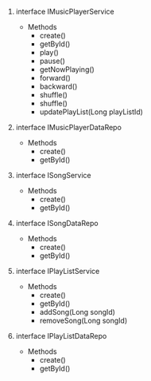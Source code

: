 1. interface IMusicPlayerService
	- Methods
		- create()
		- getById()
		- play()
		- pause()
		- getNowPlaying()
		- forward()
		- backward()
		- shuffle()
		- shuffle()
		- updatePlayList(Long playListId)

2. interface IMusicPlayerDataRepo
	- Methods
		- create()
		- getById()

3. interface ISongService
	- Methods
		- create()
		- getById()
		
4. interface ISongDataRepo
	- Methods
		- create()
		- getById()

5. interface IPlayListService
	- Methods
		- create()
		- getById()
		- addSong(Long songId)
		- removeSong(Long songId)

6. interface IPlayListDataRepo
	- Methods
		- create()
		- getById()